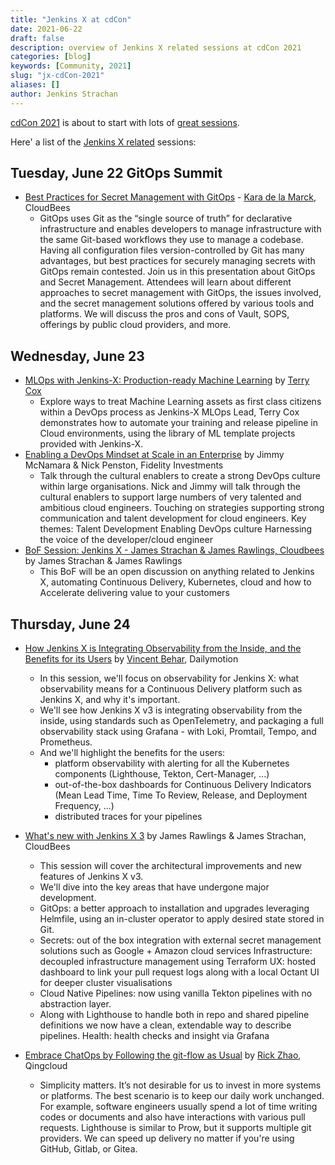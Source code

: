 ```yaml
---
title: "Jenkins X at cdCon"
date: 2021-06-22
draft: false
description: overview of Jenkins X related sessions at cdCon 2021
categories: [blog]
keywords: [Community, 2021]
slug: "jx-cdCon-2021"
aliases: []
author: Jenkins Strachan
---
```


[cdCon 2021](https://events.linuxfoundation.org/cdcon/) is about to start with lots of [great sessions](https://events.linuxfoundation.org/cdcon/program/schedule/).

Here' a list of the [Jenkins X related](https://jenkins-x.io/) sessions:

## Tuesday, June 22 GitOps Summit

* [Best Practices for Secret Management with GitOps](https://sched.co/il6v) - [Kara de la Marck](https://gitopssummit2021.sched.com/speaker/kdelamarck), CloudBees
  * GitOps uses Git as the “single source of truth” for declarative infrastructure and enables developers to manage infrastructure with the same Git-based workflows they use to manage a codebase. Having all configuration files version-controlled by Git has many advantages, but best practices for securely managing secrets with GitOps remain contested. Join us in this presentation about GitOps and Secret Management. Attendees will learn about different approaches to secret management with GitOps, the issues involved, and the secret management solutions offered by various tools and platforms. We will discuss the pros and cons of Vault, SOPS, offerings by public cloud providers, and more.

## Wednesday, June 23

* [MLOps with Jenkins-X: Production-ready Machine Learning](https://sched.co/ios6) by [Terry Cox](https://cdcon2021.sched.com/speaker/terry289)
  * Explore ways to treat Machine Learning assets as first class citizens within a DevOps process as Jenkins-X MLOps Lead, Terry Cox demonstrates how to automate your training and release pipeline in Cloud environments, using the library of ML template projects provided with Jenkins-X.
* [Enabling a DevOps Mindset at Scale in an Enterprise](https://sched.co/iouo) by Jimmy McNamara & Nick Penston, Fidelity Investments
  * Talk through the cultural enablers to create a strong DevOps culture within large organisations. Nick and Jimmy will talk through the cultural enablers to support large numbers of very talented and ambitious cloud engineers. Touching on strategies supporting strong communication and talent development for cloud engineers. Key themes: Talent Development Enabling DevOps culture Harnessing the voice of the developer/cloud engineer
* [BoF Session: Jenkins X - James Strachan & James Rawlings, Cloudbees](https://sched.co/j06v) by James Strachan & James Rawlings
  * This BoF will be an open discussion on anything related to Jenkins X, automating Continuous Delivery, Kubernetes, cloud and how to Accelerate delivering value to your customers

## Thursday, June 24

* [How Jenkins X is Integrating Observability from the Inside, and the Benefits for its Users](https://sched.co/ios0) by [Vincent Behar](https://cdcon2021.sched.com/speaker/vincent.behar1), Dailymotion
  * In this session, we'll focus on observability for Jenkins X: what observability means for a Continuous Delivery platform such as Jenkins X, and why it's important.
  * We'll see how Jenkins X v3 is integrating observability from the inside, using standards such as OpenTelemetry, and packaging a full observability stack using Grafana - with Loki, Promtail, Tempo, and Prometheus.
  * And we'll highlight the benefits for the users:
    * platform observability with alerting for all the Kubernetes components (Lighthouse, Tekton, Cert-Manager, ...)
    * out-of-the-box dashboards for Continuous Delivery Indicators (Mean Lead Time, Time To Review, Release, and Deployment Frequency, ...)
    * distributed traces for your pipelines
* [What's new with Jenkins X 3](https://sched.co/iotV) by James Rawlings & James Strachan, CloudBees
  * This session will cover the architectural improvements and new features of Jenkins X v3.
  * We'll dive into the key areas that have undergone major development.
  * GitOps: a better approach to installation and upgrades leveraging Helmfile, using an in-cluster operator to apply desired state stored in Git.
  * Secrets: out of the box integration with external secret management solutions such as Google + Amazon cloud services Infrastructure: decoupled infrastructure management using Terraform UX: hosted dashboard to link your pull request logs along with a local Octant UI for deeper cluster visualisations
  * Cloud Native Pipelines: now using vanilla Tekton pipelines with no abstraction layer.
  * Along with Lighthouse to handle both in repo and shared pipeline definitions we now have a clean, extendable way to describe pipelines. Health: health checks and insight via Grafana

* [Embrace ChatOps by Following the git-flow as Usual](https://sched.co/iote) by [Rick Zhao](https://cdcon2021.sched.com/speaker/rick417), Qingcloud
  * Simplicity matters. It’s not desirable for us to invest in more systems or platforms. The best scenario is to keep our daily work unchanged. For example, software engineers usually spend a lot of time writing codes or documents and also have interactions with various pull requests. Lighthouse is similar to Prow, but it supports multiple git providers. We can speed up delivery no matter if you're using GitHub, Gitlab, or Gitea.
